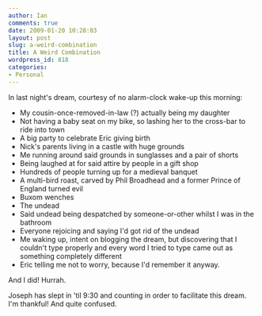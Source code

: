 ```yaml
---
author: Ian
comments: true
date: 2009-01-20 10:28:03
layout: post
slug: a-weird-combination
title: A Weird Combination
wordpress_id: 818
categories:
- Personal
---
```


In last night's dream, courtesy of no alarm-clock wake-up this morning:

  * My cousin-once-removed-in-law (?) actually being my daughter
  * Not having a baby seat on my bike, so lashing her to the cross-bar to ride into town
  * A big party to celebrate Eric giving birth
  * Nick's parents living in a castle with huge grounds
  * Me running around said grounds in sunglasses and a pair of shorts
  * Being laughed at for said attire by people in a gift shop
  * Hundreds of people turning up for a medieval banquet
  * A multi-bird roast, carved by Phil Broadhead and a former Prince of England turned evil
  * Buxom wenches
  * The undead
  * Said undead being despatched by someone-or-other whilst I was in the bathroom
  * Everyone rejoicing and saying I'd got rid of the undead
  * Me waking up, intent on blogging the dream, but discovering that I couldn't type properly and every word I tried to type came out as something completely different
  * Eric telling me not to worry, because I'd remember it anyway.

And I did!  Hurrah.

Joseph has slept in 'til 9:30 and counting in order to facilitate this dream.  I'm thankful!  And quite confused.
